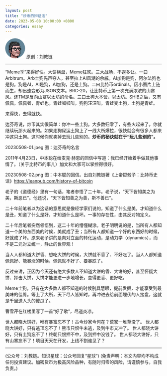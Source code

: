 ```yaml
---
layout: post
title: "炒币的辩证法"
date: 2023-05-08 10:00:00 +0800
categories: essay
---
```


![](/images/ordinal-1835811752116542.png)
原创：刘教链

* * *

“Meme季”来得好快。大饼横盘，Meme狂欢。三大战场，不遑多让。一曰Arbitrum。Arb土狗先声夺人，甚至拉上AI风潮的余威。AI加狗是狗，阿尔法狗也是狗。狗是AI，AI是狗，AI加狗，还是土狗。二曰比特币ordinals。因小图片上链而生，却迅速变形为JSON文本。BRC-20，让比特币上第一次充满浓浓的山寨风。还TM是反向山寨以太坊的命名。三曰土狗大本营，以太坊。SHIB之后，又有佩佩。佩佩者，青蛙也。青蛙呱呱叫，狗狗汪汪叫。青蛙变土狗，土狗是青蛙。

来得快，去得就快。

达芬奇说，炒币其实很简单：你冲一些土狗。大多数归零了，有些火起来了。你就继续玩那火起来的。如果走狗屎运土狗上了一线大所爆拉，很快就会有很多人都来冲这只土狗。这时候你就卖掉去玩儿些别的。**炒币的秘诀就在于“玩儿些别的”。**

20230508-01.jpeg
图：达芬奇的名言

2011年4月23日，中本聪在给麦克·赫恩的回信中写道：我已经开始着手做其他事情了。（关于比特币的事儿）加文和大家可以掌控得很好。

20230508-02.png
图：中本聪的回信。出自刘教链著《上帝掷骰子：比特币史话》https://leanpub.com/history-of-bitcoin

老子的《道德经》里有一句话，笔者参悟了二十年。老子说，“天下皆知美之为美，斯恶已”。他还说，“天下皆知善之为善，斯不善已”。

二十年前笔者以为这话的意思就是像经学家们说的，知道了什么是美，才知道什么是丑，知道了什么是好，才知道什么是坏。一事的存在性，由其反对物定义。

二十年后笔者突然领悟到，这二十年的懵懂糊涂。老子明明说的是，当所有人都知道一个美的东西美的时候，美就成了丑；当所有人都知道一个好的东西好的时候，好就成了坏。原来老子讲的是向对立面的转化运动，是动力学（dynamics），而不是二元对立统一，静止的世界观！

当人人都知道大饼香、想吃大饼的时候，大饼就不香了、不好吃了。当人人都知道佩佩好、能暴涨的时候，佩佩就不好了、要暴跌了。

反过来讲，正因为今天还有绝大多数人不知道大饼的香、大饼的好，甚至怀疑大饼、抨击大饼，大饼才能更进一步地增长，变得更香、更好吃。

Meme土狗，只有在大多数人都不知道的时候别具慧眼，提前发掘，才能享受到最美味的佳肴。等上了大所，天下尽人皆知时，再冲进去给前面埋伏的人接盘，这就是千里送人头的傻瓜了。

曹雪芹在红楼里写了一首“好了歌”，尽道炎凉。

世人都晓大饼好，唯有暴富忘不了！古今炒家今何在？荒冢一堆草没了。
世人都晓大饼好，只有逃顶忘不了！熊市只恨牛未逃，及到牛市又冲了。
世人都晓大饼好，只有土狗忘不了！终朝只恨押不中，及到押中没钱了。
世人都晓大饼好，只有山寨忘不了！项目天天在开发，上线不割谁见了？

* * *

(公众号：刘教链。知识星球：公众号回复“星球”)
(免责声明：本文内容均不构成任何投资建议。加密货币为极高风险品种，有随时归零的风险，请谨慎参与，自我负责。)
